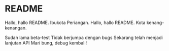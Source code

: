 # README

Hallo, hallo README.
Ibukota Periangan.
Hallo, hallo README.
Kota kenang-kenangan.

Sudah lama beta-test
Tidak berjumpa dengan bugs
Sekarang telah menjadi lanjutan API
Mari bung, debug kembali!


